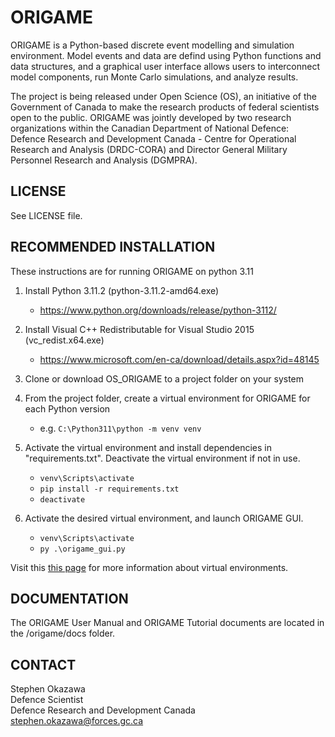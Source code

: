 # ORIGAME
ORIGAME is a Python-based discrete event modelling and simulation environment. Model events and data are defind using Python functions and data structures, and a graphical user interface allows users to interconnect model components, run Monte Carlo simulations, and analyze results.

The project is being released under Open Science (OS), an initiative of the Government of Canada to make the research products of federal scientists open to the public. ORIGAME was jointly developed by two research organizations within the Canadian Department of National Defence: Defence Research and Development Canada - Centre for Operational Research and Analysis (DRDC-CORA) and Director General Military Personnel Research and Analysis (DGMPRA).




## LICENSE
See LICENSE file.

## RECOMMENDED INSTALLATION

These instructions are for running ORIGAME on python 3.11 

1. Install Python 3.11.2 (python-3.11.2-amd64.exe)
	- https://www.python.org/downloads/release/python-3112/

2. Install Visual C++ Redistributable for Visual Studio 2015 (vc_redist.x64.exe)
	- https://www.microsoft.com/en-ca/download/details.aspx?id=48145

3. Clone or download OS_ORIGAME to a project folder on your system

4. From the project folder, create a virtual environment for ORIGAME for each Python version
	- e.g. `C:\Python311\python -m venv venv`

5. Activate the virtual environment and install dependencies in "requirements.txt". Deactivate the virtual environment
if not in use.
	- `venv\Scripts\activate`
	- `pip install -r requirements.txt`
	- `deactivate`

7. Activate the desired virtual environment, and launch ORIGAME GUI.
	- `venv\Scripts\activate`
	- `py .\origame_gui.py`

Visit this [this page](https://packaging.python.org/en/latest/guides/installing-using-pip-and-virtual-environments/#activating-a-virtual-environment) for more information about virtual environments.

## DOCUMENTATION

The ORIGAME User Manual and ORIGAME Tutorial documents are located in the /origame/docs folder.

## CONTACT

Stephen Okazawa<br/>
Defence Scientist<br/>
Defence Research and Development Canada<br/>
stephen.okazawa@forces.gc.ca<br/>

